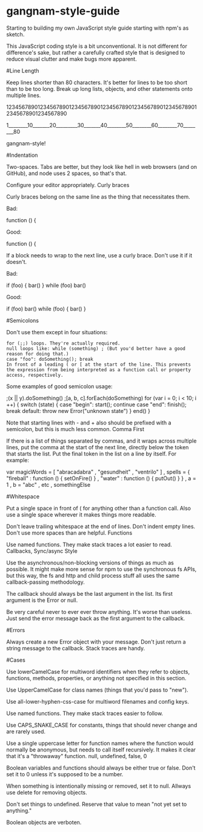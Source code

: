 # gangnam-style-guide

Starting to building my own JavaScript style guide starting with npm's as sketch.

This JavaScript coding style is a bit unconventional. It is not different for difference's sake, but rather a carefully crafted style that is designed to reduce visual clutter and make bugs more apparent.


#Line Length

Keep lines shorter than 80 characters. It's better for lines to be too short than to be too long. Break up long lists, objects, and other statements onto multiple lines.

12345678901234567890123456789012345678901234567890123456789012345678901234567890

1________10_______20_________30_______40________50________60________70________80  

gangnam-style!

#Indentation

Two-spaces. Tabs are better, but they look like hell in web browsers (and on GitHub), and node uses 2 spaces, so that's that.

Configure your editor appropriately.
Curly braces

Curly braces belong on the same line as the thing that necessitates them.

Bad:

function ()
{

Good:

function () {

If a block needs to wrap to the next line, use a curly brace. Don't use it if it doesn't.

Bad:

if (foo) { bar() }
while (foo)
  bar()

Good:

if (foo) bar()
while (foo) {
  bar()
}

#Semicolons

Don't use them except in four situations:

    for (;;) loops. They're actually required.
    null loops like: while (something) ; (But you'd better have a good reason for doing that.)
    case "foo": doSomething(); break
    In front of a leading ( or [ at the start of the line. This prevents the expression from being interpreted as a function call or property access, respectively.

Some examples of good semicolon usage:

;(x || y).doSomething()
;[a, b, c].forEach(doSomething)
for (var i = 0; i < 10; i ++) {
  switch (state) {
    case "begin": start(); continue
    case "end": finish(); break
    default: throw new Error("unknown state")
  }
  end()
}

Note that starting lines with - and + also should be prefixed with a semicolon, but this is much less common.
Comma First

If there is a list of things separated by commas, and it wraps across multiple lines, put the comma at the start of the next line, directly below the token that starts the list. Put the final token in the list on a line by itself. For example:

var magicWords = [ "abracadabra"
                 , "gesundheit"
                 , "ventrilo"
                 ]
  , spells = { "fireball" : function () { setOnFire() }
             , "water" : function () { putOut() }
             }
  , a = 1
  , b = "abc"
  , etc
  , somethingElse

#Whitespace

Put a single space in front of ( for anything other than a function call. Also use a single space wherever it makes things more readable.

Don't leave trailing whitespace at the end of lines. Don't indent empty lines. Don't use more spaces than are helpful.
Functions

Use named functions. They make stack traces a lot easier to read.
Callbacks, Sync/async Style

Use the asynchronous/non-blocking versions of things as much as possible. It might make more sense for npm to use the synchronous fs APIs, but this way, the fs and http and child process stuff all uses the same callback-passing methodology.

The callback should always be the last argument in the list. Its first argument is the Error or null.

Be very careful never to ever ever throw anything. It's worse than useless. Just send the error message back as the first argument to the callback.

#Errors

Always create a new Error object with your message. Don't just return a string message to the callback. Stack traces are handy.

#Cases

Use lowerCamelCase for multiword identifiers when they refer to objects, functions, methods, properties, or anything not specified in this section.

Use UpperCamelCase for class names (things that you'd pass to "new").

Use all-lower-hyphen-css-case for multiword filenames and config keys.

Use named functions. They make stack traces easier to follow.

Use CAPS_SNAKE_CASE for constants, things that should never change and are rarely used.

Use a single uppercase letter for function names where the function would normally be anonymous, but needs to call itself recursively. It makes it clear that it's a "throwaway" function.
null, undefined, false, 0

Boolean variables and functions should always be either true or false. Don't set it to 0 unless it's supposed to be a number.

When something is intentionally missing or removed, set it to null.
Allways use delete for removing objects.

Don't set things to undefined. Reserve that value to mean "not yet set to anything."

Boolean objects are verboten.
